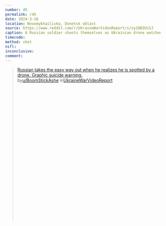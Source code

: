 ```yaml
---
number: 45
permalink: /45
date: 2024-3-16
location: Novomykhailivka, Donetsk oblast
source: https://www.reddit.com/r/UkraineWarVideoReport/s/zy2QB3UiSJ
caption: A Russian soldier shoots themselves as Ukrainian drone watches
timecode: 
method: shot
nsfl: 
inconclusive: 
comment: 
---
```

<blockquote class="reddit-embed-bq" style="height:500px" data-embed-height="566"><a href="https://www.reddit.com/r/UkraineWarVideoReport/comments/1bg23ot/russian_takes_the_easy_way_out_when_he_realizes/">Russian takes the easy way out when he realizes he is spotted by a drone. Graphic suicide warning. </a><br> by<a href="https://www.reddit.com/user/BoomStickAshe/">u/BoomStickAshe</a> in<a href="https://www.reddit.com/r/UkraineWarVideoReport/">UkraineWarVideoReport</a></blockquote><script async="" src="https://embed.reddit.com/widgets.js" charset="UTF-8"></script>